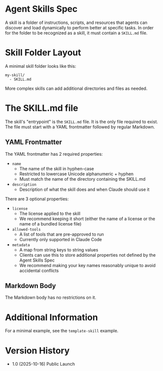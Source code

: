 # Agent Skills Spec

A skill is a folder of instructions, scripts, and resources that agents can discover and load dynamically to perform better at specific tasks. In order for the folder to be recognized as a skill, it must contain a `SKILL.md` file.

# Skill Folder Layout

A minimal skill folder looks like this:

```
my-skill/
  - SKILL.md
```

More complex skills can add additional directories and files as needed.


# The SKILL.md file

The skill's "entrypoint" is the `SKILL.md` file. It is the only file required to exist. The file must start with a YAML frontmatter followed by regular Markdown.

## YAML Frontmatter

The YAML frontmatter has 2 required properties:

- `name`
    - The name of the skill in hyphen-case
    - Restricted to lowercase Unicode alphanumeric + hyphen
    - Must match the name of the directory containing the SKILL.md
- `description`
    - Description of what the skill does and when Claude should use it

There are 3 optional properties:

- `license`
    - The license applied to the skill
    - We recommend keeping it short (either the name of a license or the name of a bundled license file)
- `allowed-tools`
    - A list of tools that are pre-approved to run
    - Currently only supported in Claude Code
- `metadata`
    - A map from string keys to string values
    - Clients can use this to store additional properties not defined by the Agent Skills Spec
    - We recommend making your key names reasonably unique to avoid accidental conflicts

## Markdown Body

The Markdown body has no restrictions on it.

# Additional Information

For a minimal example, see the `template-skill` example.

# Version History

- 1.0 (2025-10-16) Public Launch
